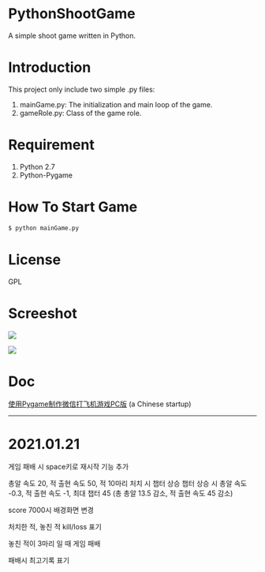 # PythonShootGame

A simple shoot game written in Python.

# Introduction

This project only include two simple .py files: 

1. mainGame.py: The initialization and main loop of the game.
2. gameRole.py: Class of the game role.

# Requirement

1. Python 2.7
2. Python-Pygame
  
# How To Start Game
  
```bash
$ python mainGame.py
```

# License
GPL

# Screeshot

![](http://s2.postimg.org/728c1wy4p/Screenshot_5.png)

![](http://s30.postimg.org/fflxcv9ld/Screenshot_6.png)

# Doc
[使用Pygame制作微信打飞机游戏PC版](https://www.cnblogs.com/dukeleo/p/3339780.html) (a Chinese startup)

-------------------------------------------------------------------------------------------------------
# 2021.01.21

게임 패배 시 space키로 재시작 기능 추가

총알 속도 20, 적 출현 속도 50, 적 10마리 처치 시 챕터 상승
챕터 상승 시 총알 속도 -0.3, 적 출현 속도 -1, 최대 챕터 45
(총 총알 13.5 감소, 적 출현 속도 45 감소)

score 7000시 배경화면 변경

처치한 적, 놓친 적 kill/loss 표기

놓친 적이 3마리 일 때 게임 패배

패배시 최고기록 표기
